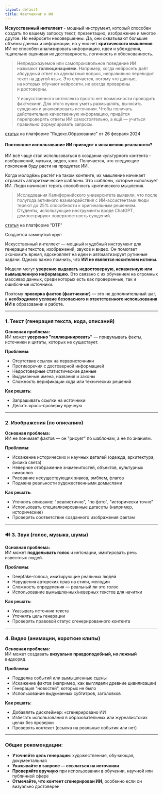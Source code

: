 ```yaml
---
layout: default
title: Фактчекинг и ИИ
---
```

**Искусственный интеллект** - мощный инструмент, который способен создать по вашему запросу  текст, презентацию, изображение и многое другое. Но нейросети несовершенны. Да, они охватывают большие объемы данных и информации, но у них нет **критического мышления**.  ИИ не способен анализировать информацию, идеи и убеждения, тщательно оценивая их достоверность, логичность и обоснованность. 

> Непредсказуемое или самопроизвольное поведение ИИ называют **галлюцинациями**. Например, когда нейросеть даёт абсурдный ответ на адекватный вопрос, неправильно переводит текст на другой язык. Это случается, потому что данные, на которых обучают нейросети, не всегда проверены и достоверны.
> 
> У искусственного интеллекта просто нет возможности проводить фактчекинг. Для этого нужно уметь размышлять, выносить суждения и анализировать источники. Чтобы получать действительно качественную информацию, придётся перепроверять ответы ИИ самостоятельно, а ещё — учиться правильно формулировать запросы.

[статья](https://education.yandex.ru/journal/kak-oshibayutsya-nejroseti-iandnbspmozhnoandnbspli-uberech-sebya-otandnbspihandnbsppromahov) на платформе "Яндекс.Образование" от 26 февраля 2024

#### Постоянное использование ИИ приводит к искажению реальности?

ИИ всё чаще стал использоваться в создании культурного контента - изображений, музыки, видео, книг. Получается, что следующие поколения буду расти на продуктах ИИ. 

Когда молодёжь растёт на таком контенте, их мышление начинает отражать алгоритмические шаблоны. Это шаблоны, которые использует ИИ. Люди начинают терять способность критического мышления.

> Исследования Калифорнийского университета выявили, что после полугода активного взаимодействия с ИИ-ассистентами люди теряют до 25% способности к оригинальным решениям. Студенты, использующие инструменты вроде ChatGPT, демонстрируют поверхностность суждений.

[статья](https://dtf.ru/science/3872920-ii-kak-ugroza-kulture-i-mysleniyu-chelovechestva) на платформе "DTF"

Создается замкнутый круг:














Искусственный интеллект — мощный и удобный инструмент для генерации текстов, изображений, звуков и видео. Он помогает экономить время, вдохновляет на идеи и автоматизирует рутинные задачи. Однако важно помнить, что **ИИ не является носителем истины.**

Модели могут **уверенно выдавать недостоверную, искаженную или вымышленную информацию**. Это связано с их обучением на огромных массивах данных, среди которых есть как проверенные, так и ошибочные источники.

Поэтому **проверка фактов (фактчекинг)** — это не дополнительный шаг, а **необходимое условие безопасного и ответственного использования ИИ** в образовании и работе.

---
### **1. Текст (генерация текста, кода, описаний)**

**Основная проблема:**  
ИИ может **уверенно "галлюцинировать"** — придумывать факты, источники и цитаты, которых не существует.

**Проблемы:**

- Отсутствие ссылок на первоисточники
- Противоречия с достоверной информацией
- Недостоверные статистические данные
- Выдуманные имена, названия и законы
- Сложность верификации кода или технических решений

**Как решать:**

- Запрашивать ссылки на источники
- Делать кросс-проверку вручную

---
### **2. Изображения (по описанию)**

**Основная проблема:**  
ИИ не понимает фактов — он "рисует" по шаблонам, а не по знаниям.

**Проблемы:**

- Искажение исторических и научных деталей (одежда, архитектура, физика света)
- Неверное отображение знаменитостей, объектов, культурных символов
- Рисование несуществующих знаков, эмблем, флагов
- Подмена реальности художественными домыслами

**Как решать:**

- Уточнять описание: "реалистично", "по фото", "исторически точно"
- Использовать специализированные датасеты (например, исторические)
- Проверять соответствие созданного изображения фактам

---

### 🔊 **3. Звук (голос, музыка, шумы)**

**Основная проблема:**  
ИИ может **подделывать голос** и интонации, имитировать речь известных людей.

**Проблемы:**

- Deepfake-голоса, имитирующие реальных людей
- Нарушения авторских прав на стили, мелодии
- Сложность определения — реальный ли это голос
- Использование вымышленных/неверных текстов для начитки

**Как решать:**

- Указывать источник текста
- Уточнять цель генерации
- Проверять правовой статус сгенерированного контента

---

### **4. Видео (анимации, короткие клипы)**

**Основная проблема:**  
ИИ может создавать **визуально правдоподобный, но ложный** видеоряд.

**Проблемы:**

- Подделка событий или вымышленные сцены
- Искажение фактов (например, как выглядели древние цивилизации)
- Генерация "новостей", которых не было
- Использование выдуманных субтитров, заголовков

**Как решать:**

- Добавлять дисклеймер: «сгенерировано ИИ
- Избегать использования в образовательных или журналистских целях без проверки
- Проверять контекст (ссылка на реальные события или нет)

---

### Общие рекомендации:

- **Уточняйте цель генерации**: художественная, обучающая, документальная
- **Указывайте в запросе — ссылаться на источники**
- **Проверяйте вручную** при использовании в обучении, научной или публичной сфере
- **Отмечайте, что контент сгенерирован ИИ**, особенно если он визуально достоверен
